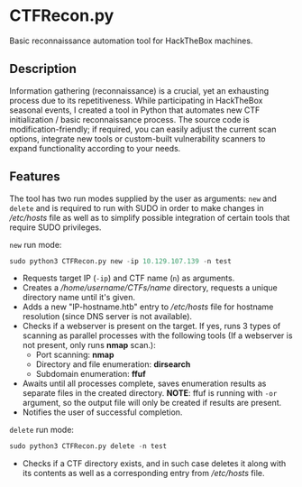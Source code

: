 # CTFRecon.py
 Basic reconnaissance automation tool for HackTheBox machines.

## Description

 Information gathering (reconnaissance) is a crucial, yet an exhausting process due to its repetitiveness. While participating in HackTheBox seasonal events, I created a tool in Python that automates new CTF initialization / basic reconnaissance process. The source code is modification-friendly; if required, you can easily adjust the current scan options, integrate new tools or custom-built vulnerability scanners to expand functionality according to your needs.

## Features

 The tool has two run modes supplied by the user as arguments: `new` and `delete` and is required to run with SUDO in order to make changes in */etc/hosts* file as well as to simplify possible integration of certain tools that require SUDO privileges.

 `new` run mode:

 ```python
 sudo python3 CTFRecon.py new -ip 10.129.107.139 -n test
 ```
 * Requests target IP (`-ip`) and CTF name (`n`) as arguments.
 * Creates a */home/username/CTFs/name* directory, requests a unique directory name until it's given.
 * Adds a new "IP-hostname.htb" entry to */etc/hosts* file for hostname resolution (since DNS server is not available).
 * Checks if a webserver is present on the target. If yes, runs 3 types of scanning as parallel processes with the following tools (If a webserver is not present, only runs **nmap** scan.):
   * Port scanning: **nmap**
   * Directory and file enumeration: **dirsearch**
   * Subdomain enumeration: **ffuf**
 * Awaits until all processes complete, saves enumeration results as separate files in the created directory.
 **NOTE**: ffuf is running with `-or` argument, so the output file will only be created if results are present.
 * Notifies the user of successful completion.

 `delete` run mode:
 ```python
 sudo python3 CTFRecon.py delete -n test
 ```

 * Checks if a CTF directory exists, and in such case deletes it along with its contents as well as a corresponding entry from */etc/hosts* file.
